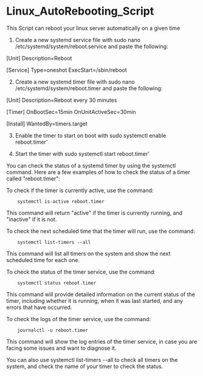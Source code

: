 # Linux_AutoRebooting_Script
This Script can reboot your linux server automatically on a given time



1. Create a new systemd service file with sudo nano /etc/systemd/system/reboot.service and paste the following:

  [Unit]
  Description=Reboot

  [Service]
  Type=oneshot
  ExecStart=/sbin/reboot

2. Create a new systemd timer file with sudo nano /etc/systemd/system/reboot.timer and paste the following:

  [Unit]
  Description=Reboot every 30 minutes

  [Timer]
  OnBootSec=15min
  OnUnitActiveSec=30min

  [Install]
  WantedBy=timers.target
 
 
3. Enable the timer to start on boot with sudo systemctl enable reboot.timer'

4. Start the timer with sudo systemctl start reboot.timer'

You can check the status of a systemd timer by using the systemctl command. Here are a few examples of how to check the status of a timer called "reboot.timer":

To check if the timer is currently active, use the command:

        systemctl is-active reboot.timer


This command will return "active" if the timer is currently running, and "inactive" if it is not.

To check the next scheduled time that the timer will run, use the command:


        systemctl list-timers --all
        
This command will list all timers on the system and show the next scheduled time for each one.

To check the status of the timer service, use the command:

        systemctl status reboot.timer
        
        
This command will provide detailed information on the current status of the timer, including whether it is running, when it was last started, and any errors that have occurred.



To check the logs of the timer service, use the command:


        journalctl -u reboot.timer
        
        
This command will show the log entries of the timer service, in case you are facing some issues and want to diagnose it.

You can also use systemctl list-timers --all to check all timers on the system, and check the name of your timer to check the status.




